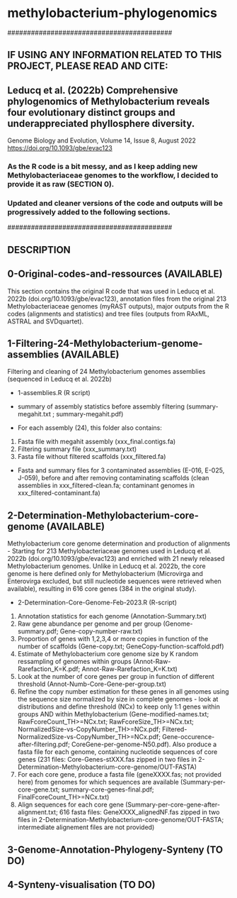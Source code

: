 # methylobacterium-phylogenomics

##########################################
## IF USING ANY INFORMATION RELATED TO THIS PROJECT, PLEASE READ AND CITE:

## Leducq et al. (2022b) Comprehensive phylogenomics of Methylobacterium reveals four evolutionary distinct groups and underappreciated phyllosphere diversity.
Genome Biology and Evolution, Volume 14, Issue 8, August 2022
https://doi.org/10.1093/gbe/evac123

### As the R code is a bit messy, and as I keep adding new Methylobacteriaceae genomes to the workflow, I decided to provide it as raw (SECTION 0). 
### Updated and cleaner versions of the code and outputs will be progressively added to the following sections.

##########################################
## DESCRIPTION

## 0-Original-codes-and-ressources (AVAILABLE)

This section contains the original R code that was used in Leducq et al. 2022b (doi.org/10.1093/gbe/evac123), annotation files from the original 213 Methylobacteriaceae genomes (myRAST outputs), major outputs from the R codes (alignments and statistics) and tree files (outputs from RAxML, ASTRAL and SVDquartet).

## 1-Filtering-24-Methylobacterium-genome-assemblies (AVAILABLE)

Filtering and cleaning of 24 Methylobacterium genomes assemblies (sequenced in Leducq et al. 2022b)

- 1-assemblies.R (R script)

- summary of assembly statistics before assembly filtering (summary-megahit.txt ; summary-megahit.pdf)

- For each assembly (24), this folder also contains: 
1) Fasta file with megahit assembly (xxx_final.contigs.fa)
2) Filtering summary file (xxx_summary.txt)
3) Fasta file without filtered scaffolds (xxx_filtered.fa)

- Fasta and summary files for 3 contaminated assemblies (E-016, E-025, J-059), before and after removing contaminating scaffolds (clean assemblies in xxx_filtered-clean.fa; contaminant genomes in xxx_filtered-contaminant.fa)

## 2-Determination-Methylobacterium-core-genome (AVAILABLE)

Methylobacterium core genome determination and production of alignments - Starting for 213 Methylobacteriaceae genomes used in Leducq et al. 2022b (doi.org/10.1093/gbe/evac123) and enriched with 21 newly released Methylobacterium genomes. Unlike in Leducq et al. 2022b, the core genome is here defined only for Methylobacterium (Microvirga and Enterovirga excluded, but still nucleotide sequences were retrieved when available), resulting in 616 core genes (384 in the original study).

- 2-Determination-Core-Genome-Feb-2023.R (R-script)

1) Annotation statistics for each genome (Annotation-Summary.txt)
2) Raw gene abundance per genome and per group (Genome-summary.pdf; Gene-copy-number-raw.txt)
3) Proportion of genes with 1,2,3,4 or more copies in function of the number of scaffolds (Gene-copy.txt; GeneCopy-function-scaffold.pdf)
4) Estimate of Methylobacterium core genome size by K random ressampling of genomes within groups (Annot-Raw-Rarefaction_K=K.pdf; Annot-Raw-Rarefaction_K=K.txt)
5) Look at the number of core genes per group in function of different threshold (Annot-Numb-Core-Gene-per-group.txt)
6) Refine the copy number estimation for these genes in all genomes using the sequence size normalized by size in complete genomes - look at distributions and define threshold (NCx) to keep only 1:1 genes within groups AND within Methylobacterium (Gene-modified-names.txt; RawFcoreCount_TH>=NCx.txt; RawFcoreSize_TH>=NCx.txt; NormalizedSize-vs-CopyNumber_TH>=NCx.pdf; Filtered-NormalizedSize-vs-CopyNumber_TH>=NCx.pdf; Gene-occurence-after-filtering.pdf; CoreGene-per-genome-N50.pdf). Also produce a fasta file for each genome, containing nucleotide sequences of core genes (231 files: Core-Genes-stXXX.fas zipped in two files in 2-Determination-Methylobacterium-core-genome/OUT-FASTA)
7) For each core gene, produce a fasta file (geneXXXX.fas; not provided here) from genomes for which sequences are available (Summary-per-core-gene.txt; summary-core-genes-final.pdf; FinalFcoreCount_TH>=NCx.txt)
8) Align sequences for each core gene (Summary-per-core-gene-after-alignment.txt; 616 fasta files: GeneXXXX_alignedNF.fas zipped in two files in 2-Determination-Methylobacterium-core-genome/OUT-FASTA; intermediate alignement files are not provided)

## 3-Genome-Annotation-Phylogeny-Synteny (TO DO)

## 4-Synteny-visualisation (TO DO)
